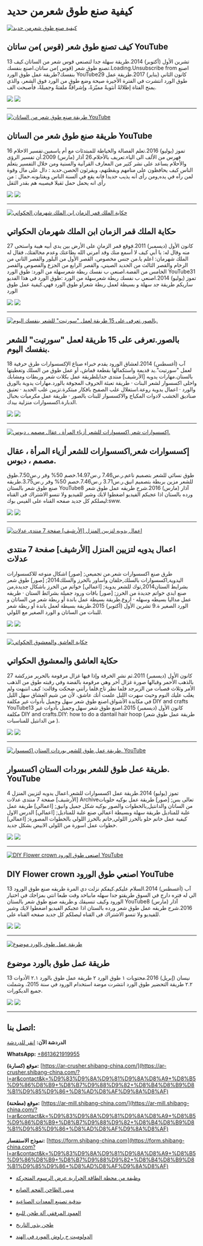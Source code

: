 # كيفية صنع طوق شعرمن حديد

<a href="https://swt.shibang-china.com/?l=ar&img&k=%D9%83%D9%8A%D9%81%D9%8A%D8%A9+%D8%B5%D9%86%D8%B9+%D8%B7%D9%88%D9%82+%D8%B4%D8%B9%D8%B1%D9%85%D9%86+%D8%AD%D8%AF%D9%8A%D8%AF" target="_blank">![كيفية صنع طوق شعرمن حديد](http://static.shibang-china.com/all-800x300/32.jpg)</a>

## كيف تصنع طوق شعر (قوس )من ساتان YouTube
13 تشرين الأول (أكتوبر) 2014.طريقة سهلة جدا لتصنعي قوس شعر من الساتان.كيف تصنع طوق شعر (قوس )من ساتان.اصنع بنفسك.Loading.Unsubscribe from اصنع بنفسك?طريقة عمل طوق الورد YouTube29 كانون الثاني (يناير) 2017.طريقة عمل طوق الورد انتشرت في الفترة الأخيرة صيحة وضع طوقٍ من الورد فوق الشعر، والذي يمنح الفتاة إطلالةً أنثويةً مميّزةً، وإشراقةً ملفتةً وجميلةً، فأصبحت الف.


<a href="https://whatsapp.shibangsoft.com/WhatsApp.php" target="_blank" title="WhatsApp">![](http://static.shibang-china.com/icon/whatsapp.png)</a> <a href="https://swt.shibang-china.com/?l=ar&icon&k=%D9%83%D9%8A%D9%81%D9%8A%D8%A9+%D8%B5%D9%86%D8%B9+%D8%B7%D9%88%D9%82+%D8%B4%D8%B9%D8%B1%D9%85%D9%86+%D8%AD%D8%AF%D9%8A%D8%AF" target="_blank">![](http://static.shibang-china.com/icon/chat-ar.png)</a>

---

<a href="https://swt.shibang-china.com/?l=ar&img&k=%D9%83%D9%8A%D9%81%D9%8A%D8%A9+%D8%B5%D9%86%D8%B9+%D8%B7%D9%88%D9%82+%D8%B4%D8%B9%D8%B1%D9%85%D9%86+%D8%AD%D8%AF%D9%8A%D8%AF" target="_blank">![طريقة صنع طوق شعر من الساتان YouTube](http://static.shibang-china.com/all-800x300/1242.jpg)</a>

## طريقة صنع طوق شعر من الساتان YouTube
16 تموز (يوليو) 2016.تعلم الفصالة والخياطة للمبتدئات مع أم ياسمين.تفسير الاحلام فهرس من الألف الى الياء.تعريف بالأحلام.26 آذار (مارس) 2009.أن تفسير الرؤى والأحلام يساعد على نشر كثير من المعارف القرآنية والسنية ومن خلال التفسير يتعلم الناس كيف يحافظون على منامهم ويقظتهم، ويقرئون الحصن.حديد : دال على مال وقوة لمن رآه في يده,ومن رأى أنه يذيب حديدا فانه يقع في ألسنة الناس ويغتابونه.حمال : من رأى انه يحمل حمل ثقيلا فيصيبه هم بقدر الثقل


<a href="https://whatsapp.shibangsoft.com/WhatsApp.php" target="_blank" title="WhatsApp">![](http://static.shibang-china.com/icon/whatsapp.png)</a> <a href="https://swt.shibang-china.com/?l=ar&icon&k=%D9%83%D9%8A%D9%81%D9%8A%D8%A9+%D8%B5%D9%86%D8%B9+%D8%B7%D9%88%D9%82+%D8%B4%D8%B9%D8%B1%D9%85%D9%86+%D8%AD%D8%AF%D9%8A%D8%AF" target="_blank">![](http://static.shibang-china.com/icon/chat-ar.png)</a>

---

<a href="https://swt.shibang-china.com/?l=ar&img&k=%D9%83%D9%8A%D9%81%D9%8A%D8%A9+%D8%B5%D9%86%D8%B9+%D8%B7%D9%88%D9%82+%D8%B4%D8%B9%D8%B1%D9%85%D9%86+%D8%AD%D8%AF%D9%8A%D8%AF" target="_blank">![حكاية الملك قمر الزمان ابن الملك شهرمان الحكواتي](http://static.shibang-china.com/all-800x300/1091.jpg)</a>

## حكاية الملك قمر الزمان ابن الملك شهرمان الحكواتي
27 كانون الأول (ديسمبر) 2011.فوقع قمر الزمان على الأرض بين يدي أبيه هيبة واستحى منه وقال له: يا أبي كيف لا أسمع منك وقد أمرني الله بطاعتك وعدم مخالفتك، فقال له الملك شهرمان: اعلم يا.من جنس مخصوص، القصر الأول من البلور والقصر الثاني من الرخام والقصر الثالث من الحديد الصيني، والقصر الرابع من الجزع والفصوص والقصر الخامس من الفضة.اصنعي ب نفسك ربطة شعرسهلة من الورد: طوق الورد YouTube31 تموز (يوليو) 2014.اصنعي ب نفسك ربطة شعرسهلة من الورد :طوق الورد في هذا الفديو ساريكم طريقة جد سهلة و بسيطة لعمل ربطة شعراو طوق الورد فهي.كيفية عمل طوق الورد


<a href="https://whatsapp.shibangsoft.com/WhatsApp.php" target="_blank" title="WhatsApp">![](http://static.shibang-china.com/icon/whatsapp.png)</a> <a href="https://swt.shibang-china.com/?l=ar&icon&k=%D9%83%D9%8A%D9%81%D9%8A%D8%A9+%D8%B5%D9%86%D8%B9+%D8%B7%D9%88%D9%82+%D8%B4%D8%B9%D8%B1%D9%85%D9%86+%D8%AD%D8%AF%D9%8A%D8%AF" target="_blank">![](http://static.shibang-china.com/icon/chat-ar.png)</a>

---

<a href="https://swt.shibang-china.com/?l=ar&img&k=%D9%83%D9%8A%D9%81%D9%8A%D8%A9+%D8%B5%D9%86%D8%B9+%D8%B7%D9%88%D9%82+%D8%B4%D8%B9%D8%B1%D9%85%D9%86+%D8%AD%D8%AF%D9%8A%D8%AF" target="_blank">![بالصور.تعرفى على 15 طريقة لعمل &quot;سورتيت&quot; للشعر بنفسك اليوم.](http://static.shibang-china.com/all-800x300/437.jpg)</a>

## بالصور.تعرفى على 15 طريقة لعمل &quot;سورتيت&quot; للشعر بنفسك اليوم.
18 آب (أغسطس) 2014.لعشاق الورود يقدم خبراء صناع الإكسسوارات طرق حرفية لعمل &quot;سورتيت&quot;.يد قديمة واستكمالها بقطعة قماش، أو عمل طوق من السلك وتغطيتها بالستان.مهارات يدويه [الأرشيف] منتدى جدايلطريقة عمل بكلات شعر وربطات ومشابك واحلى اكسسوار لشعر البنات &middot; طريقة تعبئة الحروف المجوفة بالورد.مهارات يدوية بالورق والورد &middot; اعمال يدوية روعة.استغلال علب الصفيح بافكار مبتكرة.تزيين علب الحديد &middot; تعتيق صناديق الخشب لادوات المكياج والاكسسوار للبنات بالصور &middot; طريقة عمل مكرميات بحبال الدبارة.اكسسوارات منزلية بيدك.


<a href="https://whatsapp.shibangsoft.com/WhatsApp.php" target="_blank" title="WhatsApp">![](http://static.shibang-china.com/icon/whatsapp.png)</a> <a href="https://swt.shibang-china.com/?l=ar&icon&k=%D9%83%D9%8A%D9%81%D9%8A%D8%A9+%D8%B5%D9%86%D8%B9+%D8%B7%D9%88%D9%82+%D8%B4%D8%B9%D8%B1%D9%85%D9%86+%D8%AD%D8%AF%D9%8A%D8%AF" target="_blank">![](http://static.shibang-china.com/icon/chat-ar.png)</a>

---

<a href="https://swt.shibang-china.com/?l=ar&img&k=%D9%83%D9%8A%D9%81%D9%8A%D8%A9+%D8%B5%D9%86%D8%B9+%D8%B7%D9%88%D9%82+%D8%B4%D8%B9%D8%B1%D9%85%D9%86+%D8%AD%D8%AF%D9%8A%D8%AF" target="_blank">![إكسسوارات شعر,اكسسوارات للشعر أزياء المرأة ، عقال مصمم ، دبوس.](http://static.shibang-china.com/all-800x300/1414.jpg)</a>

## إكسسوارات شعر,اكسسوارات للشعر أزياء المرأة ، عقال مصمم ، دبوس.
طوق نسائي للشعر بتصميم ناعم.ر.س7.46 ر.س14.97.خصم 50% وفر ر.س7.50.طوق للشعر مزين بربطة بتصميم انيق.ر.س3.71 ر.س7.46.خصم 50% وفر ر.س3.75.طريقه صنع طوق شعر بالستان YouTube8 آذار (مارس) 2016.شرح طريقه عمل طوق شعر ورده بالستان اذا عجبكم الفيديو اضغطوا لايك وشير للفيديو ولا تنسو الاشتراك فى القناه ليصلكم كل جديد صفحه القناه على الفيس بوك:sww.


<a href="https://whatsapp.shibangsoft.com/WhatsApp.php" target="_blank" title="WhatsApp">![](http://static.shibang-china.com/icon/whatsapp.png)</a> <a href="https://swt.shibang-china.com/?l=ar&icon&k=%D9%83%D9%8A%D9%81%D9%8A%D8%A9+%D8%B5%D9%86%D8%B9+%D8%B7%D9%88%D9%82+%D8%B4%D8%B9%D8%B1%D9%85%D9%86+%D8%AD%D8%AF%D9%8A%D8%AF" target="_blank">![](http://static.shibang-china.com/icon/chat-ar.png)</a>

---

<a href="https://swt.shibang-china.com/?l=ar&img&k=%D9%83%D9%8A%D9%81%D9%8A%D8%A9+%D8%B5%D9%86%D8%B9+%D8%B7%D9%88%D9%82+%D8%B4%D8%B9%D8%B1%D9%85%D9%86+%D8%AD%D8%AF%D9%8A%D8%AF" target="_blank">![اعمال يدويه لتزيين المنزل [الأرشيف] صفحة 7 منتدى عدلات](http://static.shibang-china.com/all-800x300/704.jpg)</a>

## اعمال يدويه لتزيين المنزل [الأرشيف] صفحة 7 منتدى عدلات
طرق صنع اكسسوارات شعر.من تجميعي; [صور] اشكال منوعه للاكسسوارات اليدوية,اكسسوارات بالسلك,حلقان واساور بالخرز والسلك2014; [صور] طوق شعر بشرايط الستان2014,توك للشعر يدوية; [اعمالي] خواتم من الخرز باشكال جديدة,من صنع ايدي خواتم جديدة من الخرز; [صور] باقات ورود جميلة بشرائط الستان &middot; طريقه عمل مداليا بسيطه وسهله &middot; اروع.طريقة بسيطة عمل باندة أو ربطة شعر من الساتان و الورد الصغير ة.9 تشرين الأول (أكتوبر) 2015.طريقة بسيطة لعمل باندة أو ربطة شعر للبنات من الساتان و الورد الصغير مع اللولي.


<a href="https://whatsapp.shibangsoft.com/WhatsApp.php" target="_blank" title="WhatsApp">![](http://static.shibang-china.com/icon/whatsapp.png)</a> <a href="https://swt.shibang-china.com/?l=ar&icon&k=%D9%83%D9%8A%D9%81%D9%8A%D8%A9+%D8%B5%D9%86%D8%B9+%D8%B7%D9%88%D9%82+%D8%B4%D8%B9%D8%B1%D9%85%D9%86+%D8%AD%D8%AF%D9%8A%D8%AF" target="_blank">![](http://static.shibang-china.com/icon/chat-ar.png)</a>

---

<a href="https://swt.shibang-china.com/?l=ar&img&k=%D9%83%D9%8A%D9%81%D9%8A%D8%A9+%D8%B5%D9%86%D8%B9+%D8%B7%D9%88%D9%82+%D8%B4%D8%B9%D8%B1%D9%85%D9%86+%D8%AD%D8%AF%D9%8A%D8%AF" target="_blank">![حكاية العاشق والمعشوق الحكواتي](http://static.shibang-china.com/all-800x300/251.jpg)</a>

## حكاية العاشق والمعشوق الحكواتي
27 كانون الأول (ديسمبر) 2011.ثم نشر الخرقة وإذا فيها غزال مرقومة بالحرير مزركشة بالذهب الأحمر وقبالها صورة غزال آخر وهي مرقومة بالفضة وفي رقبته طوق من الذهب الأمر وثلاث قصبات من الزبرجد فلما نظر تاج.فلما رأتني ضحكت وقالت: كيف انتبهت ولم يغلب عليك النوم وحيث سهرت الليل علمت أنك عاشق، لأن من شيم العشاق سهل الليل في مكابدة الأشواق.اصنع طوق شعر سهل وجميل بأدوات غير مكلفة DIY and crafts YouTube13 كانون الأول (ديسمبر) 2015.اصنع طوق شعر سهل وجميل بأدوات غير مكلفة DIY and crafts.DIY: how to do a dantail hair hoop (طريقة عمل طوق شعر من الدانتيل للمناسبات ).


<a href="https://whatsapp.shibangsoft.com/WhatsApp.php" target="_blank" title="WhatsApp">![](http://static.shibang-china.com/icon/whatsapp.png)</a> <a href="https://swt.shibang-china.com/?l=ar&icon&k=%D9%83%D9%8A%D9%81%D9%8A%D8%A9+%D8%B5%D9%86%D8%B9+%D8%B7%D9%88%D9%82+%D8%B4%D8%B9%D8%B1%D9%85%D9%86+%D8%AD%D8%AF%D9%8A%D8%AF" target="_blank">![](http://static.shibang-china.com/icon/chat-ar.png)</a>

---

<a href="https://swt.shibang-china.com/?l=ar&img&k=%D9%83%D9%8A%D9%81%D9%8A%D8%A9+%D8%B5%D9%86%D8%B9+%D8%B7%D9%88%D9%82+%D8%B4%D8%B9%D8%B1%D9%85%D9%86+%D8%AD%D8%AF%D9%8A%D8%AF" target="_blank">![طريقة عمل طوق للشعر بوردات الستان اكسسوار. YouTube](http://static.shibang-china.com/all-800x300/184.jpg)</a>

## طريقة عمل طوق للشعر بوردات الستان اكسسوار. YouTube
4 تموز (يوليو) 2014.طريقة عمل اكسسوارات للشعر.اعمال يدويه لتزيين المنزل [الأرشيف] صفحة 7 منتدى عدلات Archiveتعالى بس; [صور] طريقة عمل بوكيه حلويات من الساتان والدانتيل,بالخطوات والصور بوكيه شكل جميل وانيق; [اعمالي] طريقة عمل علبة للمناديل طريقة سهلة وبسيطة اعمالي صنع علبة للمناديل; [اعمالي] الدرس الاول كيفية عمل خاتم حلو بالخرز اللولي,خاتم بالخرز اللولي بالخطوات المصورة; [اعمالي] خطوات عمل اسورة من اللولى الابيض بشكل جديد.


<a href="https://whatsapp.shibangsoft.com/WhatsApp.php" target="_blank" title="WhatsApp">![](http://static.shibang-china.com/icon/whatsapp.png)</a> <a href="https://swt.shibang-china.com/?l=ar&icon&k=%D9%83%D9%8A%D9%81%D9%8A%D8%A9+%D8%B5%D9%86%D8%B9+%D8%B7%D9%88%D9%82+%D8%B4%D8%B9%D8%B1%D9%85%D9%86+%D8%AD%D8%AF%D9%8A%D8%AF" target="_blank">![](http://static.shibang-china.com/icon/chat-ar.png)</a>

---

<a href="https://swt.shibang-china.com/?l=ar&img&k=%D9%83%D9%8A%D9%81%D9%8A%D8%A9+%D8%B5%D9%86%D8%B9+%D8%B7%D9%88%D9%82+%D8%B4%D8%B9%D8%B1%D9%85%D9%86+%D8%AD%D8%AF%D9%8A%D8%AF" target="_blank">![DIY Flower crown اصنعي طوق الورود YouTube](http://static.shibang-china.com/all-800x300/175.jpg)</a>

## DIY Flower crown اصنعي طوق الورود YouTube
13 آب (أغسطس) 2014.السلام عليكم.كيفكم نزلت دي المرة طريقه صنع طوق الورود الي له فتره دارج في السوق طريقتو جدا سهله مابياخد وقت طبعا انتي بمزاجك في اختيار الورود وكيف تنسيقك و.طريقه صنع طوق شعر بالستان YouTube8 آذار (مارس) 2016.شرح طريقه عمل طوق شعر ورده بالستان اذا عجبكم الفيديو اضغطوا لايك وشير للفيديو ولا تنسو الاشتراك فى القناه ليصلكم كل جديد صفحه القناه على.


<a href="https://whatsapp.shibangsoft.com/WhatsApp.php" target="_blank" title="WhatsApp">![](http://static.shibang-china.com/icon/whatsapp.png)</a> <a href="https://swt.shibang-china.com/?l=ar&icon&k=%D9%83%D9%8A%D9%81%D9%8A%D8%A9+%D8%B5%D9%86%D8%B9+%D8%B7%D9%88%D9%82+%D8%B4%D8%B9%D8%B1%D9%85%D9%86+%D8%AD%D8%AF%D9%8A%D8%AF" target="_blank">![](http://static.shibang-china.com/icon/chat-ar.png)</a>

---

<a href="https://swt.shibang-china.com/?l=ar&img&k=%D9%83%D9%8A%D9%81%D9%8A%D8%A9+%D8%B5%D9%86%D8%B9+%D8%B7%D9%88%D9%82+%D8%B4%D8%B9%D8%B1%D9%85%D9%86+%D8%AD%D8%AF%D9%8A%D8%AF" target="_blank">![طريقة عمل طوق بالورد موضوع](http://static.shibang-china.com/all-800x300/1195.jpg)</a>

## طريقة عمل طوق بالورد موضوع
13 نيسان (إبريل) 2016.محتويات ١ طوق الورد ٢ طريقة عمل طوق بالورد ٢.١ الأدوات ٢.٢ طريقة التحضير طوق الورد انتشرت موضة استخدام الورود في سنة 2015، وشملت جميع الديكورات.

<a href="https://whatsapp.shibangsoft.com/WhatsApp.php" target="_blank" title="WhatsApp">![](http://static.shibang-china.com/icon/whatsapp.png)</a> <a href="https://swt.shibang-china.com/?l=ar&icon&k=%D9%83%D9%8A%D9%81%D9%8A%D8%A9+%D8%B5%D9%86%D8%B9+%D8%B7%D9%88%D9%82+%D8%B4%D8%B9%D8%B1%D9%85%D9%86+%D8%AD%D8%AF%D9%8A%D8%AF" target="_blank">![](http://static.shibang-china.com/icon/chat-ar.png)</a>

---
## اتصل بنا:

**الدردشة الآن:** [انقر للدردشة](https://swt.shibang-china.com?l=ar&contact&k=%D9%83%D9%8A%D9%81%D9%8A%D8%A9+%D8%B5%D9%86%D8%B9+%D8%B7%D9%88%D9%82+%D8%B4%D8%B9%D8%B1%D9%85%D9%86+%D8%AD%D8%AF%D9%8A%D8%AF)

**WhatsApp:**  [+8613621919955](https://whatsapp.shibangsoft.com/WhatsApp.php)

**موقع (كسارة):** [https://ar-crusher.shibang-china.com/](https://ar-crusher.shibang-china.com/?l=ar&contact&k=%D9%83%D9%8A%D9%81%D9%8A%D8%A9+%D8%B5%D9%86%D8%B9+%D8%B7%D9%88%D9%82+%D8%B4%D8%B9%D8%B1%D9%85%D9%86+%D8%AD%D8%AF%D9%8A%D8%AF)

**موقع (مطحنة):** [https://ar-mill.shibang-china.com/](https://ar-mill.shibang-china.com/?l=ar&contact&k=%D9%83%D9%8A%D9%81%D9%8A%D8%A9+%D8%B5%D9%86%D8%B9+%D8%B7%D9%88%D9%82+%D8%B4%D8%B9%D8%B1%D9%85%D9%86+%D8%AD%D8%AF%D9%8A%D8%AF)

**نموذج الاستفسار:** [https://form.shibang-china.com](https://form.shibang-china.com?l=ar&contact&k=%D9%83%D9%8A%D9%81%D9%8A%D8%A9+%D8%B5%D9%86%D8%B9+%D8%B7%D9%88%D9%82+%D8%B4%D8%B9%D8%B1%D9%85%D9%86+%D8%AD%D8%AF%D9%8A%D8%AF)

* [وظيفة من محطة الطاقة الحرارية عرض الرسوم المتحركة](../32/%D9%88%D8%B8%D9%8A%D9%81%D8%A9%20%D9%85%D9%86%20%D9%85%D8%AD%D8%B7%D8%A9%20%D8%A7%D9%84%D8%B7%D8%A7%D9%82%D8%A9%20%D8%A7%D9%84%D8%AD%D8%B1%D8%A7%D8%B1%D9%8A%D8%A9%20%D8%B9%D8%B1%D8%B6%20%D8%A7%D9%84%D8%B1%D8%B3%D9%88%D9%85%20%D8%A7%D9%84%D9%85%D8%AA%D8%AD%D8%B1%D9%83%D8%A9.md)

* [مبس الطاحن الفحم الصانع](../34/%D9%85%D8%A8%D8%B3%20%D8%A7%D9%84%D8%B7%D8%A7%D8%AD%D9%86%20%D8%A7%D9%84%D9%81%D8%AD%D9%85%20%D8%A7%D9%84%D8%B5%D8%A7%D9%86%D8%B9.md)

* [بندقية تصنيع المعدات الصناعية](../32/%D8%A8%D9%86%D8%AF%D9%82%D9%8A%D8%A9%20%D8%AA%D8%B5%D9%86%D9%8A%D8%B9%20%D8%A7%D9%84%D9%85%D8%B9%D8%AF%D8%A7%D8%AA%20%D8%A7%D9%84%D8%B5%D9%86%D8%A7%D8%B9%D9%8A%D8%A9.md)

* [العمود المرفقي آلة طحن للبيع](../31/%D8%A7%D9%84%D8%B9%D9%85%D9%88%D8%AF%20%D8%A7%D9%84%D9%85%D8%B1%D9%81%D9%82%D9%8A%20%D8%A2%D9%84%D8%A9%20%D8%B7%D8%AD%D9%86%20%D9%84%D9%84%D8%A8%D9%8A%D8%B9.md)

* [طحن بذور التاريخ](../32/%D8%B7%D8%AD%D9%86%20%D8%A8%D8%B0%D9%88%D8%B1%20%D8%A7%D9%84%D8%AA%D8%A7%D8%B1%D9%8A%D8%AE.md)

* [الدولوميت ج راوش المورد في الهند](../31/%D8%A7%D9%84%D8%AF%D9%88%D9%84%D9%88%D9%85%D9%8A%D8%AA%20%D8%AC%20%D8%B1%D8%A7%D9%88%D8%B4%20%D8%A7%D9%84%D9%85%D9%88%D8%B1%D8%AF%20%D9%81%D9%8A%20%D8%A7%D9%84%D9%87%D9%86%D8%AF.md)